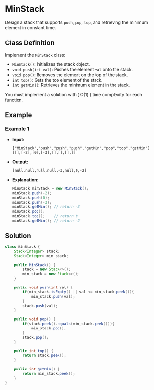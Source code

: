 # MinStack

Design a stack that supports `push`, `pop`, `top`, and retrieving the minimum element in constant time.

## Class Definition
Implement the `MinStack` class:

- `MinStack()`: Initializes the stack object.
- `void push(int val)`: Pushes the element `val` onto the stack.
- `void pop()`: Removes the element on the top of the stack.
- `int top()`: Gets the top element of the stack.
- `int getMin()`: Retrieves the minimum element in the stack.

You must implement a solution with \( O(1) \) time complexity for each function.

## Example

### Example 1
- **Input:**
  ```
  ["MinStack","push","push","push","getMin","pop","top","getMin"]
  [[],[-2],[0],[-3],[],[],[],[]]
  ```
- **Output:**
  ```
  [null,null,null,null,-3,null,0,-2]
  ```

- **Explanation:**
  ```java
  MinStack minStack = new MinStack();
  minStack.push(-2);
  minStack.push(0);
  minStack.push(-3);
  minStack.getMin(); // return -3
  minStack.pop();
  minStack.top();    // return 0
  minStack.getMin(); // return -2
  ```


## Solution
```java
class MinStack {
    Stack<Integer> stack;
    Stack<Integer> min_stack;

    public MinStack() {
        stack = new Stack<>();
        min_stack = new Stack<>();
    }
    
    public void push(int val) {
        if(min_stack.isEmpty() || val <= min_stack.peek()){
            min_stack.push(val);
        }
        stack.push(val);
    }
    
    public void pop() {
        if(stack.peek().equals(min_stack.peek())){
            min_stack.pop();
        }
        stack.pop();
    }
    
    public int top() {
        return stack.peek();
    }
    
    public int getMin() {
        return min_stack.peek();
    }
}
```
